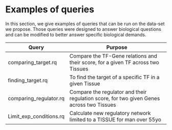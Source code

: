 # Examples of queries

In this section, we give examples of queries that can be run on the data-set we propose.
Those queries were designed to answer biological questions and can be modified to better answer specific biological demands.

| Query | Purpose |
|---|---|
|comparing_target.rq| Compare the TF-Gene relations and their score, for a given TF across two Tissues |
|finding_target.rq| To find the target of a specific TF in a given Tissue |
|comparing_regulator.rq | Compare the regulator and their regulation score, for two given Genes across two Tissues |
|Limit_exp_conditions.rq| Calculate new regulatory network limited to a TISSUE for man over 55yo | 

